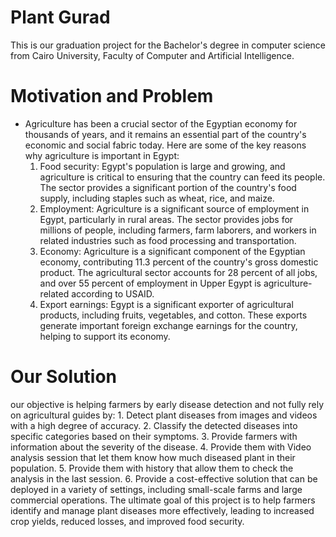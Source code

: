 # Plant Gurad 
  This is our graduation project for the Bachelor's degree in computer science from Cairo University, Faculty of Computer and Artificial Intelligence.

# Motivation and Problem
  - Agriculture has been a crucial sector of the Egyptian economy for thousands of years, and it remains an essential part of the country's economic and social fabric today. Here are some of the key reasons why agriculture is important in Egypt:
       1.	Food security: Egypt's population is large and growing, and agriculture is critical to ensuring that the country can feed its people. The sector provides a significant portion of the country's food supply, including staples such as wheat, rice, and maize.
       2.	Employment: Agriculture is a significant source of employment in Egypt, particularly in rural areas. The sector provides jobs for millions of people, including farmers, farm laborers, and workers in related industries such as food processing and transportation.
       3.	Economy: Agriculture is a significant component of the Egyptian economy, contributing 11.3 percent of the country's gross domestic product. The agricultural sector accounts for 28 percent of all jobs, and over 55 percent of employment in Upper Egypt is agriculture-related according to USAID.
       4.	Export earnings: Egypt is a significant exporter of agricultural products, including fruits, vegetables, and cotton. These exports generate important foreign exchange earnings for the country, helping to support its economy.

# Our Solution
our objective is helping farmers by early disease detection and not fully rely on agricultural guides by:
    1.	Detect plant diseases from images and videos with a high degree of accuracy.
    2.	Classify the detected diseases into specific categories based on their symptoms.
    3.	Provide farmers with information about the severity of the disease.
    4.	Provide them with Video analysis session that let them know how much diseased plant in their population.
    5.	Provide them with history that allow them to check the analysis in the last session.
    6.	Provide a cost-effective solution that can be deployed in a variety of settings, including small-scale farms and large commercial operations.
The ultimate goal of this project is to help farmers identify and manage plant diseases more effectively, leading to increased crop yields, reduced losses, and improved food security.
